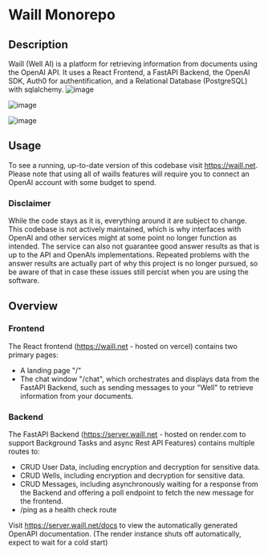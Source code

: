 # Waill Monorepo

## Description

Waill (Well AI) is a platform for retrieving information from documents using the OpenAI API. It uses a React Frontend, a FastAPI Backend, the OpenAI SDK, Auth0 for authentification, and a Relational Database (PostgreSQL) with sqlalchemy. 
![image](https://github.com/user-attachments/assets/b32406d1-8681-467b-811c-059eed536962)

![image](https://github.com/user-attachments/assets/4f16c7ae-c9fe-48ae-8aa3-3406d85f0594)

![image](https://github.com/user-attachments/assets/c1832c7a-52c7-4994-8c05-b1fc8988e654)

## Usage

To see a running, up-to-date version of this codebase visit https://waill.net. Please note that using all of waills features will require you to connect an OpenAI account with some budget to spend.

### Disclaimer

While the code stays as it is, everything around it are subject to change. This codebase is not actively maintained, which is why interfaces with OpenAI and other services might at some point no longer function as intended. The service can also not guarantee good answer results as that is up to the API and OpenAIs implementations. Repeated problems with the answer results are actually part of why this project is no longer pursued, so be aware of that in case these issues still percist when you are using the software.

## Overview

### Frontend

The React frontend (https://waill.net - hosted on vercel) contains two primary pages: 
- A landing page "/"
- The chat window "/chat", which orchestrates and displays data from the FastAPI Backend, such as sending messages to your "Well" to retrieve information from your documents.

### Backend

The FastAPI Backend (https://server.waill.net - hosted on render.com to support Background Tasks and async Rest API Features) contains multiple routes to:
- CRUD User Data, including encryption and decryption for sensitive data.
- CRUD Wells, including encryption and decryption for sensitive data.
- CRUD Messages, including asynchronously waiting for a response from the Backend and offering a poll endpoint to fetch the new message for the frontend.
- /ping as a health check route

Visit https://server.waill.net/docs to view the automatically generated OpenAPI documentation. (The render instance shuts off automatically, expect to wait for a cold start)
